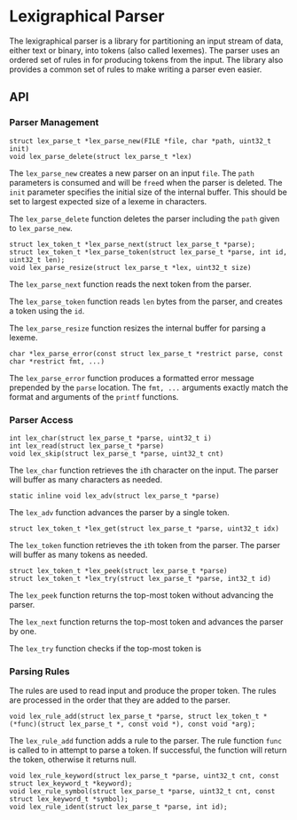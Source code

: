 Lexigraphical Parser
====================

The lexigraphical parser is a library for partitioning an input stream of
data, either text or binary, into tokens (also called lexemes). The parser
uses an ordered set of rules in for producing tokens from the input. The
library also provides a common set of rules to make writing a parser even
easier.


## API


### Parser Management

    struct lex_parse_t *lex_parse_new(FILE *file, char *path, uint32_t init)
    void lex_parse_delete(struct lex_parse_t *lex)

The `lex_parse_new` creates a new parser on an input `file`. The `path`
parameters is consumed and will be `free`d when the parser is deleted. The
`init` parameter specifies the initial size of the internal buffer. This
should be set to largest expected size of a lexeme in characters.

The `lex_parse_delete` function deletes the parser including the `path` given
to `lex_parse_new`.

    struct lex_token_t *lex_parse_next(struct lex_parse_t *parse);
    struct lex_token_t *lex_parse_token(struct lex_parse_t *parse, int id, uint32_t len);
    void lex_parse_resize(struct lex_parse_t *lex, uint32_t size)

The `lex_parse_next` function reads the next token from the parser.

The `lex_parse_token` function reads `len` bytes from the parser, and creates
a token using the `id`.

The `lex_parse_resize` function resizes the internal buffer for parsing a
lexeme.

    char *lex_parse_error(const struct lex_parse_t *restrict parse, const char *restrict fmt, ...)

The `lex_parse_error` function produces a formatted error message prepended by
the `parse` location. The `fmt, ...` arguments exactly match the format and
arguments of the `printf` functions.


### Parser Access

    int lex_char(struct lex_parse_t *parse, uint32_t i)
    int lex_read(struct lex_parse_t *parse)
    void lex_skip(struct lex_parse_t *parse, uint32_t cnt)

The `lex_char` function retrieves the `i`th character on the input. The parser
will buffer as many characters as needed.

    static inline void lex_adv(struct lex_parse_t *parse)

The `lex_adv` function advances the parser by a single token.

    struct lex_token_t *lex_get(struct lex_parse_t *parse, uint32_t idx)

The `lex_token` function retrieves the `i`th token from the parser. The parser
will buffer as many tokens as needed.

    struct lex_token_t *lex_peek(struct lex_parse_t *parse)
    struct lex_token_t *lex_try(struct lex_parse_t *parse, int32_t id)

The `lex_peek` function returns the top-most token without advancing the
parser.

The `lex_next` function returns the top-most token and advances the parser by
one.

The `lex_try` function checks if the top-most token is


### Parsing Rules

The rules are used to read input and produce the proper token. The rules are
processed in the order that they are added to the parser.

    void lex_rule_add(struct lex_parse_t *parse, struct lex_token_t *(*func)(struct lex_parse_t *, const void *), const void *arg);

The `lex_rule_add` function adds a rule to the parser. The rule function
`func` is called to in attempt to parse a token. If successful, the function
will return the token, otherwise it returns null.

    void lex_rule_keyword(struct lex_parse_t *parse, uint32_t cnt, const struct lex_keyword_t *keyword);
    void lex_rule_symbol(struct lex_parse_t *parse, uint32_t cnt, const struct lex_keyword_t *symbol);
    void lex_rule_ident(struct lex_parse_t *parse, int id);

